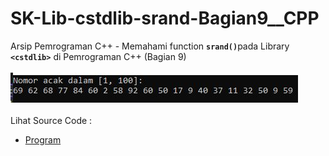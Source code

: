 # SK-Lib-cstdlib-srand-Bagian9__CPP
Arsip Pemrograman C++ - Memahami function <code><b>srand()</b></code>pada Library <code><b>&lt;cstdlib></b></code> di Pemrograman C++ (Bagian 9)<br><br>
<img src="https://github.com/RizkyKhapidsyah/SK-Lib-cstdlib-srand-Bagian9__CPP/blob/master/SK-Lib-cstdlib-srand-Bagian9__CPP/x64/result/001.JPG"><br><br>
Lihat Source Code : <br>
- <a href="https://github.com/RizkyKhapidsyah/SK-Lib-cstdlib-srand-Bagian9__CPP/blob/master/SK-Lib-cstdlib-srand-Bagian9__CPP/Source.cpp">Program</a>
